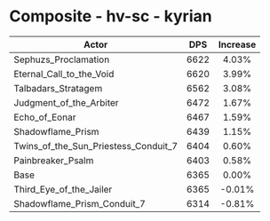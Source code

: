 # Composite - hv-sc - kyrian
| Actor | DPS | Increase |
|---|:---:|:---:|
|Sephuzs_Proclamation|6622|4.03%|
|Eternal_Call_to_the_Void|6620|3.99%|
|Talbadars_Stratagem|6562|3.08%|
|Judgment_of_the_Arbiter|6472|1.67%|
|Echo_of_Eonar|6467|1.59%|
|Shadowflame_Prism|6439|1.15%|
|Twins_of_the_Sun_Priestess_Conduit_7|6404|0.60%|
|Painbreaker_Psalm|6403|0.58%|
|Base|6365|0.00%|
|Third_Eye_of_the_Jailer|6365|-0.01%|
|Shadowflame_Prism_Conduit_7|6314|-0.81%|
